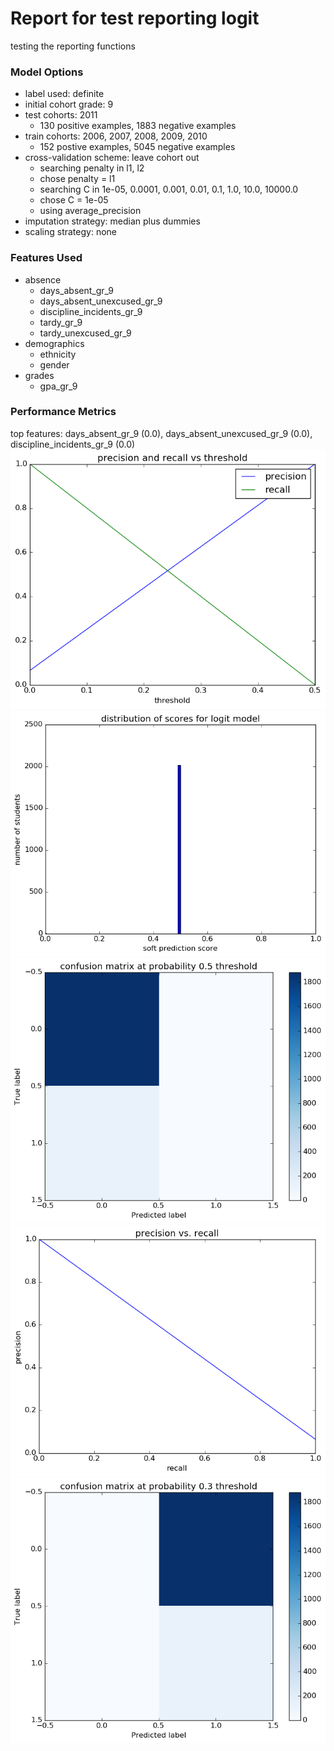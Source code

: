 # Report for test reporting logit
testing the reporting functions

### Model Options
* label used: definite
* initial cohort grade: 9
* test cohorts: 2011
	 * 130 positive examples, 1883 negative examples
* train cohorts: 2006, 2007, 2008, 2009, 2010
	 * 152 postive examples, 5045 negative examples
* cross-validation scheme: leave cohort out
	 * searching penalty in l1, l2
	 * chose penalty = l1
	 * searching C in 1e-05, 0.0001, 0.001, 0.01, 0.1, 1.0, 10.0, 10000.0
	 * chose C = 1e-05
	 * using average_precision
* imputation strategy: median plus dummies
* scaling strategy: none

### Features Used
* absence
	 * days_absent_gr_9
	 * days_absent_unexcused_gr_9
	 * discipline_incidents_gr_9
	 * tardy_gr_9
	 * tardy_unexcused_gr_9
* demographics
	 * ethnicity
	 * gender
* grades
	 * gpa_gr_9

### Performance Metrics
top features: days_absent_gr_9 (0.0), days_absent_unexcused_gr_9 (0.0), discipline_incidents_gr_9 (0.0)![test_reporting_logit_precision_recall.png](test_reporting_logit_precision_recall.png)
![test_reporting_logit_score_dist.png](test_reporting_logit_score_dist.png)
![test_reporting_logit_confusion_mat_0.5.png](test_reporting_logit_confusion_mat_0.5.png)
![test_reporting_logit_pr_vs_threshold.png](test_reporting_logit_pr_vs_threshold.png)
![test_reporting_logit_confusion_mat_0.3.png](test_reporting_logit_confusion_mat_0.3.png)
